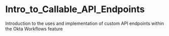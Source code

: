 # Intro_to_Callable_API_Endpoints
Introduction to the uses and implementation of custom API endpoints within the Okta Workflows feature
